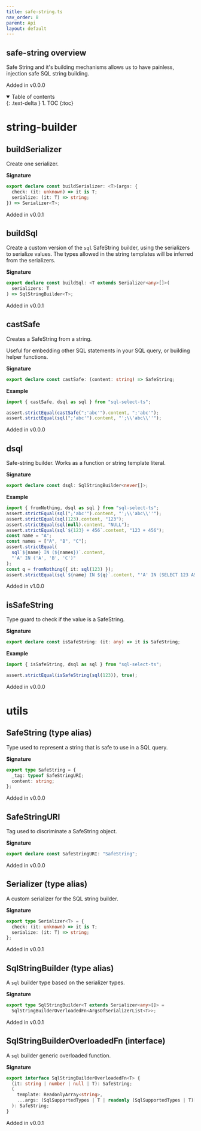 ```yaml
---
title: safe-string.ts
nav_order: 8
parent: Api
layout: default
---
```


## safe-string overview

Safe String and it's building mechanisms allows us to have painless, injection safe SQL string building.

Added in v0.0.0

<details open markdown="block">
  <summary>
    Table of contents
  </summary>
  {: .text-delta }
1. TOC
{:toc}
</details>

# string-builder

## buildSerializer

Create one serializer.

**Signature**

```ts
export declare const buildSerializer: <T>(args: {
  check: (it: unknown) => it is T;
  serialize: (it: T) => string;
}) => Serializer<T>;
```

Added in v0.0.1

## buildSql

Create a custom version of the `sql` SafeString builder, using the serializers to serialize values.
The types allowed in the string templates will be inferred from the serializers.

**Signature**

```ts
export declare const buildSql: <T extends Serializer<any>[]>(
  serializers: T
) => SqlStringBuilder<T>;
```

Added in v0.0.1

## castSafe

Creates a SafeString from a string.

Useful for embedding other SQL statements in your SQL query, or building helper functions.

**Signature**

```ts
export declare const castSafe: (content: string) => SafeString;
```

**Example**

```ts
import { castSafe, dsql as sql } from "sql-select-ts";

assert.strictEqual(castSafe(";'abc'").content, ";'abc'");
assert.strictEqual(sql(";'abc'").content, "';\\'abc\\''");
```

Added in v0.0.0

## dsql

Safe-string builder. Works as a function or string template literal.

**Signature**

```ts
export declare const dsql: SqlStringBuilder<never[]>;
```

**Example**

```ts
import { fromNothing, dsql as sql } from "sql-select-ts";
assert.strictEqual(sql(";'abc'").content, "';\\'abc\\''");
assert.strictEqual(sql(123).content, "123");
assert.strictEqual(sql(null).content, "NULL");
assert.strictEqual(sql`${123} + 456`.content, "123 + 456");
const name = "A";
const names = ["A", "B", "C"];
assert.strictEqual(
  sql`${name} IN (${names})`.content,
  "'A' IN ('A', 'B', 'C')"
);
const q = fromNothing({ it: sql(123) });
assert.strictEqual(sql`${name} IN ${q}`.content, "'A' IN (SELECT 123 AS `it`)");
```

Added in v1.0.0

## isSafeString

Type guard to check if the value is a SafeString.

**Signature**

```ts
export declare const isSafeString: (it: any) => it is SafeString;
```

**Example**

```ts
import { isSafeString, dsql as sql } from "sql-select-ts";

assert.strictEqual(isSafeString(sql(123)), true);
```

Added in v0.0.0

# utils

## SafeString (type alias)

Type used to represent a string that is safe to use in a SQL query.

**Signature**

```ts
export type SafeString = {
  _tag: typeof SafeStringURI;
  content: string;
};
```

Added in v0.0.0

## SafeStringURI

Tag used to discriminate a SafeString object.

**Signature**

```ts
export declare const SafeStringURI: "SafeString";
```

Added in v0.0.0

## Serializer (type alias)

A custom serializer for the SQL string builder.

**Signature**

```ts
export type Serializer<T> = {
  check: (it: unknown) => it is T;
  serialize: (it: T) => string;
};
```

Added in v0.0.1

## SqlStringBuilder (type alias)

A `sql` builder type based on the serializer types.

**Signature**

```ts
export type SqlStringBuilder<T extends Serializer<any>[]> =
  SqlStringBuilderOverloadedFn<ArgsOfSerializerList<T>>;
```

Added in v0.0.1

## SqlStringBuilderOverloadedFn (interface)

A `sql` builder generic overloaded function.

**Signature**

```ts
export interface SqlStringBuilderOverloadedFn<T> {
  (it: string | number | null | T): SafeString;
  (
    template: ReadonlyArray<string>,
    ...args: (SqlSupportedTypes | T | readonly (SqlSupportedTypes | T)[])[]
  ): SafeString;
}
```

Added in v0.0.1
